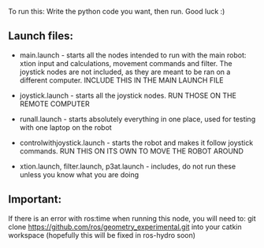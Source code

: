 To run this:
Write the python code you want, then run. Good luck :)

Launch files:
-------------
* main.launch - starts all the nodes intended to run with the main robot: xtion input and calculations, movement commands and filter. The joystick nodes are not included, as they are meant to be ran on a different computer. INCLUDE THIS IN THE MAIN LAUNCH FILE
* joystick.launch - starts all the joystick nodes. RUN THOSE ON THE REMOTE COMPUTER
* runall.launch - starts absolutely everything in one place, used for testing with one laptop on the robot
* controlwithjoystick.launch - starts the robot and makes it follow joystick commands. RUN THIS ON ITS OWN TO MOVE THE ROBOT AROUND


* xtion.launch, filter.launch, p3at.launch - includes, do not run these unless you know what you are doing

Important:
----------
If there is an error with ros:time when running this node, you will need to:
    git clone https://github.com/ros/geometry_experimental.git
into your catkin workspace (hopefully this will be fixed in ros-hydro soon)

